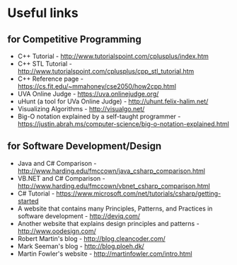 # Useful links

## for Competitive Programming
* C++ Tutorial - http://www.tutorialspoint.com/cplusplus/index.htm
* C++ STL Tutorial - http://www.tutorialspoint.com/cplusplus/cpp_stl_tutorial.htm
* C++ Reference page - https://cs.fit.edu/~mmahoney/cse2050/how2cpp.html
* UVA Online Judge - https://uva.onlinejudge.org/
* uHunt (a tool for UVa Online Judge) - http://uhunt.felix-halim.net/
* Visualizing Algorithms - http://visualgo.net/
* Big-O notation explained by a self-taught programmer - https://justin.abrah.ms/computer-science/big-o-notation-explained.html

## for Software Development/Design
* Java and C# Comparison - http://www.harding.edu/fmccown/java_csharp_comparison.html
* VB.NET and C# Comparison - http://www.harding.edu/fmccown/vbnet_csharp_comparison.html
* C# Tutorial - https://www.microsoft.com/net/tutorials/csharp/getting-started
* A website that contains many Principles, Patterns, and Practices in software development - http://deviq.com/
* Another website that explains design principles and patterns - http://www.oodesign.com/
* Robert Martin's blog - http://blog.cleancoder.com/
* Mark Seeman's blog - http://blog.ploeh.dk/
* Martin Fowler's website - http://martinfowler.com/intro.html
